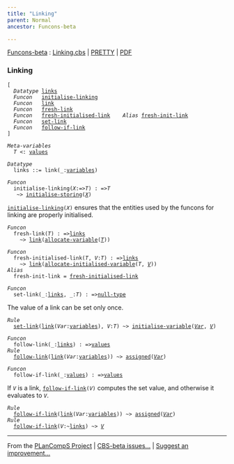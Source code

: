 ```yaml
---
title: "Linking"
parent: Normal
ancestor: Funcons-beta

---
```


[Funcons-beta] : [Linking.cbs] \| [PRETTY] \| [PDF]


### Linking

<div class="highlighter-rouge"><pre class="highlight"><code>[
  <i class="keyword">Datatype</i> <span class="name"><a href="#Name_links">links</a></span>
  <i class="keyword">Funcon</i>   <span class="name"><a href="#Name_initialise-linking">initialise-linking</a></span>
  <i class="keyword">Funcon</i>   <span class="name"><a href="#Name_link">link</a></span>
  <i class="keyword">Funcon</i>   <span class="name"><a href="#Name_fresh-link">fresh-link</a></span>
  <i class="keyword">Funcon</i>   <span class="name"><a href="#Name_fresh-initialised-link">fresh-initialised-link</a></span>    <i class="keyword">Alias</i> <span class="name"><a href="#Name_fresh-init-link">fresh-init-link</a></span>
  <i class="keyword">Funcon</i>   <span class="name"><a href="#Name_set-link">set-link</a></span>
  <i class="keyword">Funcon</i>   <span class="name"><a href="#Name_follow-if-link">follow-if-link</a></span>
]</code></pre></div>



<div class="highlighter-rouge"><pre class="highlight"><code><i class="keyword">Meta-variables</i>
  <span id="PartVariable_T"><i class="var">T</i></span> <: <span class="name"><a href="../../../Values/Value-Types/index.html#Name_values">values</a></span></code></pre></div>



<div class="highlighter-rouge"><pre class="highlight"><code><i class="keyword">Datatype</i>
  <span class="name"><span id="Name_links">links</span></span> ::= <span id="Name_link">link</span>(_:<span class="name"><a href="../Storing/index.html#Name_variables">variables</a></span>)</code></pre></div>



<div class="highlighter-rouge"><pre class="highlight"><code><i class="keyword">Funcon</i>
  <span class="name"><span id="Name_initialise-linking">initialise-linking</span></span>(<span id="Variable85_X"><i class="var">X</i></span>:=><span id="Variable90_T"><i class="var">T</i></span>) : =><span id="Variable105_T"><i class="var">T</i></span>
   ~> <span class="name"><a href="../Storing/index.html#Name_initialise-storing">initialise-storing</a></span>(<a href="#Variable85_X"><i class="var">X</i></a>)</code></pre></div>


  <code><span class="name"><a href="#Name_initialise-linking">initialise-linking</a></span>(<i class="var">X</i>)</code> ensures that the entities used by the funcons for
  linking are properly initialised.



<div class="highlighter-rouge"><pre class="highlight"><code><i class="keyword">Funcon</i>
  <span class="name"><span id="Name_fresh-link">fresh-link</span></span>(<span id="Variable153_T"><i class="var">T</i></span>) : =><span class="name"><a href="#Name_links">links</a></span>
    ~> <span class="name"><a href="#Name_link">link</a></span>(<span class="name"><a href="../Storing/index.html#Name_allocate-variable">allocate-variable</a></span>(<a href="#Variable153_T"><i class="var">T</i></a>))</code></pre></div>

<div class="highlighter-rouge"><pre class="highlight"><code><i class="keyword">Funcon</i>
  <span class="name"><span id="Name_fresh-initialised-link">fresh-initialised-link</span></span>(<span id="Variable191_T"><i class="var">T</i></span>, <span id="Variable197_V"><i class="var">V</i></span>:<span id="Variable201_T"><i class="var">T</i></span>) : =><span class="name"><a href="#Name_links">links</a></span>
    ~> <span class="name"><a href="#Name_link">link</a></span>(<span class="name"><a href="../Storing/index.html#Name_allocate-initialised-variable">allocate-initialised-variable</a></span>(<i class="var">T</i>, <a href="#Variable197_V"><i class="var">V</i></a>))
<i class="keyword">Alias</i>
  <span class="name"><span id="Name_fresh-init-link">fresh-init-link</span></span> = <span class="name"><a href="#Name_fresh-initialised-link">fresh-initialised-link</a></span></code></pre></div>



<div class="highlighter-rouge"><pre class="highlight"><code><i class="keyword">Funcon</i>
  <span class="name"><span id="Name_set-link">set-link</span></span>(_:<span class="name"><a href="#Name_links">links</a></span>, _:<span id="Variable262_T"><i class="var">T</i></span>) : =><span class="name"><a href="../../../Values/Primitive/Null/index.html#Name_null-type">null-type</a></span></code></pre></div>

  The value of a link can be set only once.

<div class="highlighter-rouge"><pre class="highlight"><code><i class="keyword">Rule</i>
  <span class="name"><a href="#Name_set-link">set-link</a></span>(<span class="name"><a href="#Name_link">link</a></span>(<span id="Variable290_Var"><i class="var">Var</i></span>:<span class="name"><a href="../Storing/index.html#Name_variables">variables</a></span>), <span id="Variable304_V"><i class="var">V</i></span>:<i class="var">T</i>) ~> <span class="name"><a href="../Storing/index.html#Name_initialise-variable">initialise-variable</a></span>(<a href="#Variable290_Var"><i class="var">Var</i></a>, <a href="#Variable304_V"><i class="var">V</i></a>)</code></pre></div>

<div class="highlighter-rouge"><pre class="highlight"><code><i class="keyword">Funcon</i>
  <span class="name"><span id="Name_follow-link">follow-link</span></span>(_:<span class="name"><a href="#Name_links">links</a></span>) : =><span class="name"><a href="../../../Values/Value-Types/index.html#Name_values">values</a></span>
<i class="keyword">Rule</i>
  <span class="name"><a href="#Name_follow-link">follow-link</a></span>(<span class="name"><a href="#Name_link">link</a></span>(<span id="Variable365_Var"><i class="var">Var</i></span>:<span class="name"><a href="../Storing/index.html#Name_variables">variables</a></span>)) ~> <span class="name"><a href="../Storing/index.html#Name_assigned">assigned</a></span>(<a href="#Variable365_Var"><i class="var">Var</i></a>)</code></pre></div>



<div class="highlighter-rouge"><pre class="highlight"><code><i class="keyword">Funcon</i>
  <span class="name"><span id="Name_follow-if-link">follow-if-link</span></span>(_:<span class="name"><a href="../../../Values/Value-Types/index.html#Name_values">values</a></span>) : =><span class="name"><a href="../../../Values/Value-Types/index.html#Name_values">values</a></span></code></pre></div>

  If <code><i class="var">V</i></code> is a link, <code><span class="name"><a href="#Name_follow-if-link">follow-if-link</a></span>(<i class="var">V</i>)</code> computes the set value, and
  otherwise it evaluates to <code><i class="var">V</i></code>.

<div class="highlighter-rouge"><pre class="highlight"><code><i class="keyword">Rule</i>
  <span class="name"><a href="#Name_follow-if-link">follow-if-link</a></span>(<span class="name"><a href="#Name_link">link</a></span>(<span id="Variable474_Var"><i class="var">Var</i></span>:<span class="name"><a href="../Storing/index.html#Name_variables">variables</a></span>)) ~> <span class="name"><a href="../Storing/index.html#Name_assigned">assigned</a></span>(<a href="#Variable474_Var"><i class="var">Var</i></a>)
<i class="keyword">Rule</i>
  <span class="name"><a href="#Name_follow-if-link">follow-if-link</a></span>(<span id="Variable510_V"><i class="var">V</i></span>:~<span class="name"><a href="#Name_links">links</a></span>) ~> <a href="#Variable510_V"><i class="var">V</i></a></code></pre></div>



[Funcons-beta]: /CBS-beta/docs/Funcons-beta
  "FUNCONS-BETA"
[Unstable-Funcons-beta]: /CBS-beta/docs/Unstable-Funcons-beta
  "UNSTABLE-FUNCONS-BETA"
[Languages-beta]: /CBS-beta/docs/Languages-beta
  "LANGUAGES-BETA"
[Unstable-Languages-beta]: /CBS-beta/docs/Unstable-Languages-beta
  "UNSTABLE-LANGUAGES-BETA"
[CBS-beta]: /CBS-beta
  "CBS-BETA"
[Linking.cbs]: https://github.com/plancomps/CBS-beta/blob/master/Funcons-beta/Computations/Normal/Linking/Linking.cbs
  "CBS SOURCE FILE ON GITHUB"
[PLAIN]: /CBS-beta/docs/Funcons-beta/Computations/Normal/Linking
  "CBS SOURCE WEB PAGE"
[PRETTY]: /CBS-beta/math/Funcons-beta/Computations/Normal/Linking
  "CBS-KATEX WEB PAGE"
[PDF]: /CBS-beta/math/Funcons-beta/Computations/Normal/Linking/Linking.pdf
  "CBS-LATEX PDF FILE"
[PLanCompS Project]: https://plancomps.github.io
  "PROGRAMMING LANGUAGE COMPONENTS AND SPECIFICATIONS PROJECT HOME PAGE"

____

From the [PLanCompS Project] | [CBS-beta issues...] | [Suggest an improvement...]

[CBS-beta issues...]: https://github.com/plancomps/CBS-beta/issues
   "CBS-BETA ISSUE REPORTS ON GITHUB"
 [Suggest an improvement...]: mailto:plancomps@gmail.com?Subject=CBS-beta%20-%20comment&Body=Re%3A%20CBS-beta%20specification%20at%20Computations/Normal/Linking/Linking.cbs%0A%0AComment/Query/Issue/Suggestion%3A%0A%0A%0ASignature%3A%0A
   "GENERATE AN EMAIL TEMPLATE"
